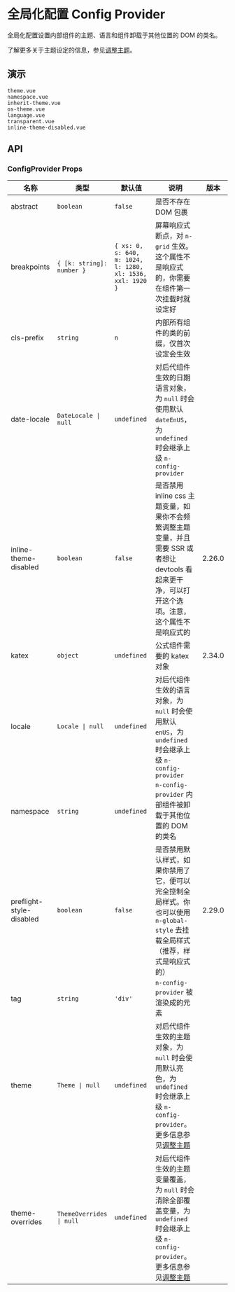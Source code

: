 # 全局化配置 Config Provider

全局化配置设置内部组件的主题、语言和组件卸载于其他位置的 DOM 的类名。

了解更多关于主题设定的信息，参见[调整主题](../docs/customize-theme)。

## 演示

```demo
theme.vue
namespace.vue
inherit-theme.vue
os-theme.vue
language.vue
transparent.vue
inline-theme-disabled.vue
```

## API

### ConfigProvider Props

| 名称 | 类型 | 默认值 | 说明 | 版本 |
| --- | --- | --- | --- | --- |
| abstract | `boolean` | `false` | 是否不存在 DOM 包裹 |  |
| breakpoints | `{ [k: string]: number }` | `{ xs: 0, s: 640, m: 1024, l: 1280, xl: 1536, xxl: 1920 }` | 屏幕响应式断点，对 `n-grid` 生效。这个属性不是响应式的，你需要在组件第一次挂载时就设定好 |  |
| cls-prefix | `string` | `n` | 内部所有组件的类的前缀，仅首次设定会生效 |  |
| date-locale | `DateLocale \| null` | `undefined` | 对后代组件生效的日期语言对象，为 `null` 时会使用默认 `dateEnUS`，为 `undefined` 时会继承上级 `n-config-provider` |  |
| inline-theme-disabled | `boolean` | `false` | 是否禁用 inline css 主题变量，如果你不会频繁调整主题变量，并且需要 SSR 或者想让 devtools 看起来更干净，可以打开这个选项。注意，这个属性不是响应式的 | 2.26.0 |
| katex | `object` | `undefined` | 公式组件需要的 katex 对象 | 2.34.0 |
| locale | `Locale \| null` | `undefined` | 对后代组件生效的语言对象，为 `null` 时会使用默认 `enUS`，为 `undefined` 时会继承上级 `n-config-provider` |  |
| namespace | `string` | `undefined` | `n-config-provider` 内部组件被卸载于其他位置的 DOM 的类名 |  |
| preflight-style-disabled | `boolean` | `false` | 是否禁用默认样式，如果你禁用了它，便可以完全控制全局样式。你也可以使用 `n-global-style` 去挂载全局样式（推荐，样式是响应式的） | 2.29.0 |
| tag | `string` | `'div'` | `n-config-provider` 被渲染成的元素 |  |
| theme | `Theme \| null` | `undefined` | 对后代组件生效的主题对象，为 `null` 时会使用默认亮色，为 `undefined` 时会继承上级 `n-config-provider`。更多信息参见[调整主题](../docs/customize-theme) |  |
| theme-overrides | `ThemeOverrides \| null` | `undefined` | 对后代组件生效的主题变量覆盖，为 `null` 时会清除全部覆盖变量，为 `undefined` 时会继承上级 `n-config-provider`。更多信息参见[调整主题](../docs/customize-theme) |  |
